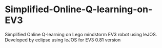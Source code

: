 # Simplified-Online-Q-learning-on-EV3
Simplified Online Q-learning on Lego mindstorm EV3 robot using leJOS.
Developed by eclipse using leJOS for EV3 0.81 version

